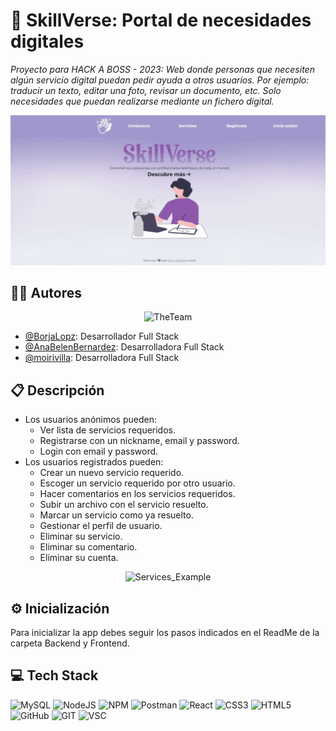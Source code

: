 # 🧩 SkillVerse: Portal de necesidades digitales

_Proyecto para HACK A BOSS - 2023: Web donde personas que necesiten algún servicio digital puedan pedir ayuda a otros usuarios. Por ejemplo: traducir un texto, editar una foto, revisar un documento, etc. Solo necesidades que puedan realizarse mediante un fichero digital._

<div align="center">
  <img src="https://github.com/AnaBelenBernardez/SkillVerse/raw/main/Frontend/public/images/HomeSkillverse.gif" alt="SkillVerse"></div>
  
## 👩‍💻 Autores

<div align="center">
  <img src="https://github.com/AnaBelenBernardez/SkillVerse/raw/main/Frontend/public/images/theTeam.gif" alt="TheTeam"></div>

- [@BorjaLopz](https://github.com/BorjaLopz): Desarrollador Full Stack
- [@AnaBelenBernardez](https://github.com/AnaBelenBernardez): Desarrolladora Full Stack
- [@moirivilla](https://github.com/moirivilla): Desarrolladora Full Stack

## 📋 Descripción

- Los usuarios anónimos pueden:
  - Ver lista de servicios requeridos.
  - Registrarse con un nickname, email y password.
  - Login con email y password.
- Los usuarios registrados pueden:
  - Crear un nuevo servicio requerido.
  - Escoger un servicio requerido por otro usuario.
  - Hacer comentarios en los servicios requeridos.
  - Subir un archivo con el servicio resuelto.
  - Marcar un servicio como ya resuelto.
  - Gestionar el perfil de usuario.
  - Eliminar su servicio.
  - Eliminar su comentario.
  - Eliminar su cuenta.

<div align="center">
  <img src="https://github.com/AnaBelenBernardez/SkillVerse/raw/main/Frontend/public/images/services.gif" alt="Services_Example"></div>

## ⚙ Inicialización

Para inicializar la app debes seguir los pasos indicados en el ReadMe de la carpeta Backend y Frontend.

## 💻 Tech Stack

![MySQL](https://img.shields.io/badge/MySQL-005C84?style=for-the-badge&logo=mysql&logoColor=white)
![NodeJS](https://img.shields.io/badge/Node.js-43853D?style=for-the-badge&logo=node.js&logoColor=white)
![NPM](https://img.shields.io/badge/NPM-%23CB3837.svg?style=for-the-badge&logo=npm&logoColor=white)
![Postman](https://img.shields.io/badge/Postman-FF6C37?style=for-the-badge&logo=postman&logoColor=white)
![React](https://img.shields.io/badge/react-%2320232a.svg?style=for-the-badge&logo=react&logoColor=%2361DAFB)
![CSS3](https://img.shields.io/badge/css3-%231572B6.svg?style=for-the-badge&logo=css3&logoColor=white)
![HTML5](https://img.shields.io/badge/html5-%23E34F26.svg?style=for-the-badge&logo=html5&logoColor=white)
![GitHub](https://img.shields.io/badge/GitHub-100000?style=for-the-badge&logo=github&logoColor=white)
![GIT](https://img.shields.io/badge/GIT-E44C30?style=for-the-badge&logo=git&logoColor=white)
![VSC](https://img.shields.io/badge/Visual_Studio_Code-0078D4?style=for-the-badge&logo=visual%20studio%20code&logoColor=white)
